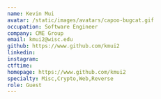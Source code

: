 ```yaml
---
name: Kevin Mui
avatar: /static/images/avatars/capoo-bugcat.gif
occupation: Software Engineer
company: CME Group
email: kmui2@wisc.edu
github: https://www.github.com/kmui2
linkedin:
instagram:
ctftime:
homepage: https://www.github.com/kmui2
specialty: Misc,Crypto,Web,Reverse
role: Guest
---
```

